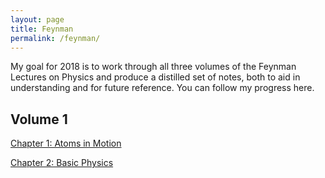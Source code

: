 ```yaml
---
layout: page
title: Feynman
permalink: /feynman/
---
```


My goal for 2018 is to work through all three volumes of the Feynman Lectures on Physics and produce a distilled set of notes, both to aid in understanding and for future reference. You can follow my progress here.

## Volume 1
<a href="{{ site.baseurl }}/feynman/feynman_vol1_chap1.pdf">Chapter 1: Atoms in Motion</a>

<a href="{{ site.baseurl}}/feynman/feynman_vol1_chap2.pdf">Chapter 2: Basic Physics</a>
